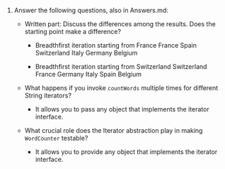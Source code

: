 1. Answer the following questions, also in Answers.md:

   - Written part: Discuss the differences among the results. Does the starting point make a difference?
   
      - Breadthfirst iteration starting from France
France
Spain
Switzerland
Italy
Germany
Belgium

      - Breadthfirst iteration starting from Switzerland
Switzerland
France
Germany
Italy
Spain
Belgium

   - What happens if you invoke `countWords` multiple times for different String iterators?
  
      - It allows you to pass any object that implements the iterator interface.
   - What crucial role does the Iterator abstraction play in making `WordCounter` testable?
   
      - It allows you to provide any object that implements the iterator interface. 
